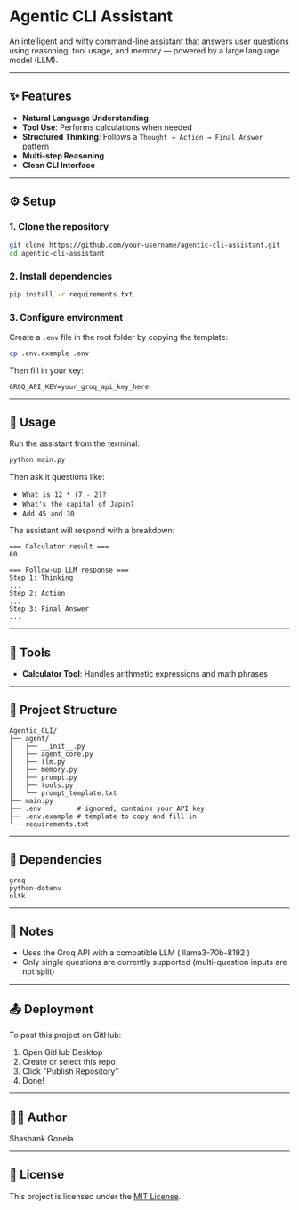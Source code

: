 # Agentic CLI Assistant

An intelligent and witty command-line assistant that answers user questions using reasoning, tool usage, and memory — powered by a large language model (LLM).

---

## ✨ Features

- **Natural Language Understanding**
- **Tool Use**: Performs calculations when needed
- **Structured Thinking**: Follows a `Thought → Action → Final Answer` pattern
- **Multi-step Reasoning**
- **Clean CLI Interface**

---

## ⚙️ Setup

### 1. Clone the repository

```bash
git clone https://github.com/your-username/agentic-cli-assistant.git
cd agentic-cli-assistant
```

### 2. Install dependencies

```bash
pip install -r requirements.txt
```

### 3. Configure environment

Create a `.env` file in the root folder by copying the template:

```bash
cp .env.example .env
```

Then fill in your key:

```env
GROQ_API_KEY=your_groq_api_key_here
```

---

## 🧠 Usage

Run the assistant from the terminal:

```bash
python main.py
```

Then ask it questions like:

- `What is 12 * (7 - 2)?`
- `What's the capital of Japan?`
- `Add 45 and 30`

The assistant will respond with a breakdown:

```
=== Calculator result ===
60

=== Follow-up LLM response ===
Step 1: Thinking
...
Step 2: Action
...
Step 3: Final Answer
...
```

---

## 🧺 Tools

- **Calculator Tool**: Handles arithmetic expressions and math phrases

---

## 📁 Project Structure

```
Agentic_CLI/
├── agent/
│   ├── __init__.py
│   ├── agent_core.py
│   ├── llm.py
│   ├── memory.py
│   ├── prompt.py
│   ├── tools.py
│   └── prompt_template.txt
├── main.py
├── .env         # ignored, contains your API key
├── .env.example # template to copy and fill in
└── requirements.txt
```

---

## 🧹 Dependencies

```
groq
python-dotenv
nltk
```

---

## 📌 Notes

- Uses the Groq API with a compatible LLM ( llama3-70b-8192 )
- Only single questions are currently supported (multi-question inputs are not split)

---

## 📤 Deployment

To post this project on GitHub:

1. Open GitHub Desktop
2. Create or select this repo
3. Click "Publish Repository"
4. Done!

---

## 🙋‍♂️ Author

Shashank Gonela

---

## 📄 License

This project is licensed under the [MIT License](https://opensource.org/licenses/MIT).

